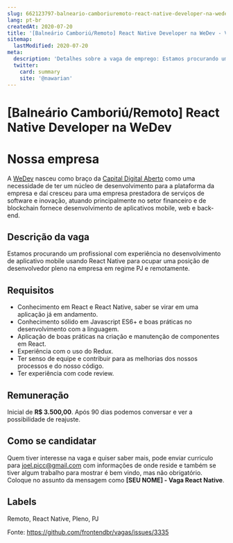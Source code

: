```yaml
---
slug: 662123797-balneario-camboriuremoto-react-native-developer-na-wedev
lang: pt-br
createdAt: 2020-07-20
title: '[Balneário Camboriú/Remoto] React Native Developer na WeDev - Vaga de Emprego'
sitemap:
  lastModified: 2020-07-20
meta:
  description: 'Detalhes sobre a vaga de emprego: Estamos procurando um profissional com experiência no desenvolvimento de aplicativo mobile usando React Native para ocupar uma posição de desenvolvedor pleno na empresa em regime PJ e remotamente.'
  twitter:
    card: summary
    site: '@nawarian'
---
```


# [Balneário Camboriú/Remoto] React Native Developer na WeDev

# Nossa empresa

A [WeDev](http://wedev.software) nasceu como braço da [Capital Digital Aberto](https://capitaldigitalaberto.com.br/) como uma necessidade de ter um núcleo de desenvolvimento para a plataforma da empresa e daí cresceu para uma empresa prestadora de serviços de software e inovação, atuando principalmente no setor financeiro e de blockchain fornece desenvolvimento de aplicativos mobile, web e back-end.

## Descrição da vaga

Estamos procurando um profissional com experiência no desenvolvimento de aplicativo mobile usando React Native para ocupar uma posição de desenvolvedor pleno na empresa em regime PJ e remotamente.

## Requisitos

- Conhecimento em React e React Native, saber se virar em uma aplicação já em andamento.
- Conhecimento sólido em Javascript ES6+ e boas práticas no desenvolvimento com a linguagem.
- Aplicação de boas práticas na criação e manutenção de componentes em React.
- Experiência com o uso do Redux.
- Ter senso de equipe e contribuir para as melhorias dos nossos processos e do nosso código.
- Ter experiência com code review.

## Remuneração

Inicial de **R$ 3.500,00**. Após 90 dias podemos conversar e ver a possibilidade de reajuste.


## Como se candidatar

Quem tiver interesse na vaga e quiser saber mais, pode enviar curriculo para joel.picc@gmail.com com informações de onde reside e também se tiver algum trabalho para mostrar é bem vindo, mas não obrigatório. Coloque no assunto da mensagem como **[SEU NOME] - Vaga React Native**.

## Labels
Remoto, React Native, Pleno, PJ




Fonte: https://github.com/frontendbr/vagas/issues/3335
